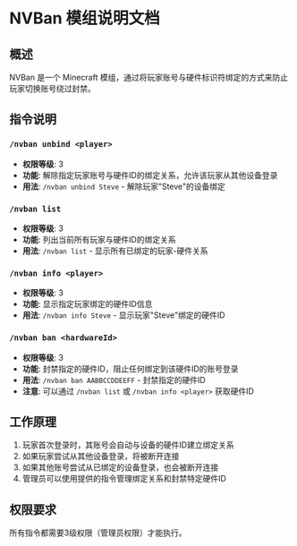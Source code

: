 # NVBan 模组说明文档

## 概述
NVBan 是一个 Minecraft 模组，通过将玩家账号与硬件标识符绑定的方式来防止玩家切换账号绕过封禁。

## 指令说明

### `/nvban unbind <player>`
- **权限等级**: 3
- **功能**: 解除指定玩家账号与硬件ID的绑定关系，允许该玩家从其他设备登录
- **用法**: `/nvban unbind Steve` - 解除玩家"Steve"的设备绑定

### `/nvban list`
- **权限等级**: 3
- **功能**: 列出当前所有玩家与硬件ID的绑定关系
- **用法**: `/nvban list` - 显示所有已绑定的玩家-硬件关系

### `/nvban info <player>`
- **权限等级**: 3
- **功能**: 显示指定玩家绑定的硬件ID信息
- **用法**: `/nvban info Steve` - 显示玩家"Steve"绑定的硬件ID

### `/nvban ban <hardwareId>`
- **权限等级**: 3
- **功能**: 封禁指定的硬件ID，阻止任何绑定到该硬件ID的账号登录
- **用法**: `/nvban ban AABBCCDDEEFF` - 封禁指定的硬件ID
- **注意**: 可以通过 `/nvban list` 或 `/nvban info <player>` 获取硬件ID

## 工作原理
1. 玩家首次登录时，其账号会自动与设备的硬件ID建立绑定关系
2. 如果玩家尝试从其他设备登录，将被断开连接
3. 如果其他账号尝试从已绑定的设备登录，也会被断开连接
4. 管理员可以使用提供的指令管理绑定关系和封禁特定硬件ID

## 权限要求
所有指令都需要3级权限（管理员权限）才能执行。
